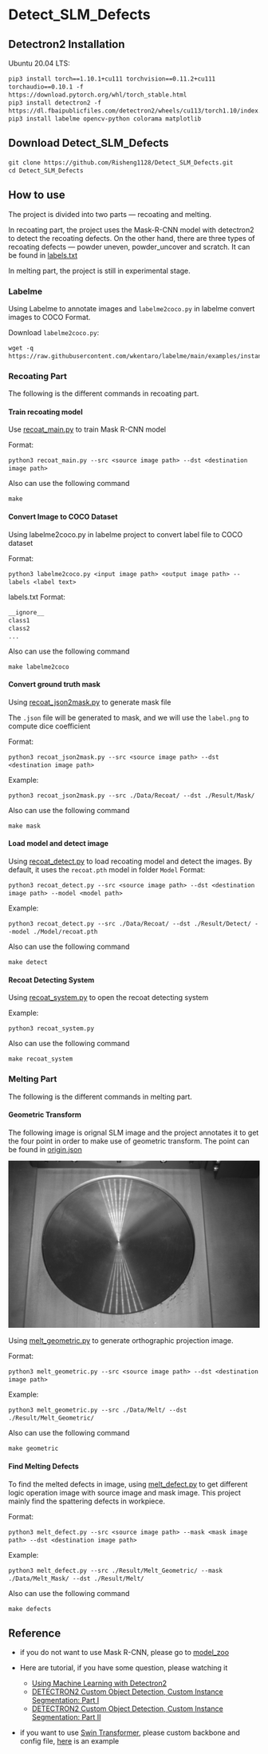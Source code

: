 # Detect_SLM_Defects

## Detectron2 Installation
Ubuntu 20.04 LTS:
```
pip3 install torch==1.10.1+cu111 torchvision==0.11.2+cu111 torchaudio==0.10.1 -f https://download.pytorch.org/whl/torch_stable.html
pip3 install detectron2 -f   https://dl.fbaipublicfiles.com/detectron2/wheels/cu113/torch1.10/index.html
pip3 install labelme opencv-python colorama matplotlib
```

## Download Detect_SLM_Defects
```
git clone https://github.com/Risheng1128/Detect_SLM_Defects.git
cd Detect_SLM_Defects
```

## How to use
The project is divided into two parts —  recoating and melting.

In recoating part, the project uses the Mask-R-CNN model with detectron2 to detect the recoating defects. On the other hand, there are three types of recoating defects — powder uneven, powder_uncover and scratch. It can be found in [labels.txt](labels.txt)

In melting part, the project is still in experimental stage.

### Labelme
Using Labelme to annotate images and `labelme2coco.py` in labelme convert images to COCO Format.

Download `labelme2coco.py`:
```
wget -q https://raw.githubusercontent.com/wkentaro/labelme/main/examples/instance_segmentation/labelme2coco.py
```

### Recoating Part
The following is the different commands in recoating part.

#### Train recoating model
Use [recoat_main.py](recoat_main.py) to train Mask R-CNN model

Format:
```
python3 recoat_main.py --src <source image path> --dst <destination image path>
```

Also can use the following command
```
make
```

#### Convert Image to COCO Dataset
Using labelme2coco.py in labelme project to convert label file to COCO dataset

Format:
```
python3 labelme2coco.py <input image path> <output image path> --labels <label text>
```

labels.txt Format:
```
__ignore__
class1
class2
...
```

Also can use the following command
```
make labelme2coco
```

#### Convert ground truth mask
Using [recoat_json2mask.py](recoat_json2mask.py) to generate mask file

The `.json` file will be generated to mask, and we will use the `label.png` to compute dice coefficient

Format:
```
python3 recoat_json2mask.py --src <source image path> --dst <destination image path>
```

Example:
```
python3 recoat_json2mask.py --src ./Data/Recoat/ --dst ./Result/Mask/
```

Also can use the following command
```
make mask
```

#### Load model and detect image
Using [recoat_detect.py](recoat_detect.py) to load recoating model and detect the images. By default, it uses the `recoat.pth` model in folder `Model`
Format:
```
python3 recoat_detect.py --src <source image path> --dst <destination image path> --model <model path>
```

Example:
```
python3 recoat_detect.py --src ./Data/Recoat/ --dst ./Result/Detect/ --model ./Model/recoat.pth
```

Also can use the following command
```
make detect
```

#### Recoat Detecting System
Using [recoat_system.py](recoat_system.py) to open the recoat detecting system

Example:
```
python3 recoat_system.py
```

Also can use the following command
```
make recoat_system
```

### Melting Part
The following is the different commands in melting part.

#### Geometric Transform
The following image is orignal SLM image and the project annotates it to get the four point in order to make use of geometric transform. The point can be found in [origin.json](Data/Geometric/origin.json)

![](Data/Geometric/origin.jpg)

Using [melt_geometric.py](melt_geometric.py) to generate orthographic projection image.

Format:
```
python3 melt_geometric.py --src <source image path> --dst <destination image path>
```

Example:
```
python3 melt_geometric.py --src ./Data/Melt/ --dst ./Result/Melt_Geometric/
```

Also can use the following command
```
make geometric
```

#### Find Melting Defects
To find the melted defects in image, using [melt_defect.py](melt_defect.py) to get different logic operation image with source image and mask image. This project mainly find the spattering defects in workpiece.

Format:
```
python3 melt_defect.py --src <source image path> --mask <mask image path> --dst <destination image path>
```

Example:
```
python3 melt_defect.py --src ./Result/Melt_Geometric/ --mask ./Data/Melt_Mask/ --dst ./Result/Melt/
```

Also can use the following command
```
make defects
```

## Reference
* if you do not want to use Mask R-CNN, please go to [model_zoo](https://github.com/facebookresearch/detectron2/blob/main/MODEL_ZOO.md)

* Here are tutorial, if you have some question, please watching it
  * [Using Machine Learning with Detectron2](https://www.youtube.com/watch?v=eUSgtfK4ivk&ab_channel=MetaOpenSource)
  * [DETECTRON2 Custom Object Detection, Custom Instance Segmentation: Part I](https://www.youtube.com/watch?v=ffTURA0JM1Q&ab_channel=TheCodingBug)
  * [DETECTRON2 Custom Object Detection, Custom Instance Segmentation: Part II](https://www.youtube.com/watch?v=GoItxr16ae8&ab_channel=TheCodingBug)
* if you want to use [Swin Transformer](https://arxiv.org/pdf/2111.09883.pdf), please custom backbone and config file, [here](https://github.com/xiaohu2015/SwinT_detectron2) is an example
